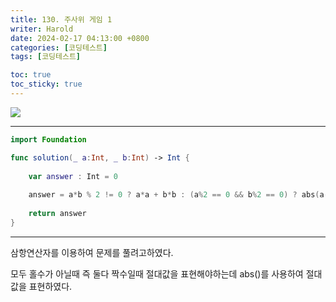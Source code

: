 ```yaml
---
title: 130. 주사위 게임 1
writer: Harold
date: 2024-02-17 04:13:00 +0800
categories: [코딩테스트]
tags: [코딩테스트]

toc: true
toc_sticky: true
---
```

![](https://velog.velcdn.com/images/haroldfromk/post/f286357b-3dc5-4cee-8ec4-a61f892580bb/image.png)

---
```swift
import Foundation

func solution(_ a:Int, _ b:Int) -> Int {
    
    var answer : Int = 0
    
    answer = a*b % 2 != 0 ? a*a + b*b : (a%2 == 0 && b%2 == 0) ? abs(a-b) : 2*(a+b)
                                                                      
    return answer
}
```
---
삼항연산자를 이용하여 문제를 풀려고하였다.

모두 홀수가 아닐때 즉 둘다 짝수일때 절대값을 표현해야하는데 abs()를 사용하여 절대값을 표현하였다.